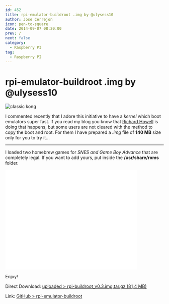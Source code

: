 ```yaml
---
id: 452
title: rpi-emulator-buildroot .img by @ulysess10
author: Jose Cerrejon
icon: pen-to-square
date: 2014-09-07 08:20:00
prev: /
next: false
category:
  - Raspberry PI
tag:
  - Raspberry PI
---
```


# rpi-emulator-buildroot .img by @ulysess10

![classic kong](/images/2014/09/classic_kong.png)

I commented recently that I adore this initiative to have a *kernel* which boot emulators super fast. If you read my blog you know that [Richard Howell](https://github.com/rmaz) is doing that happens, but some users are not cleared with the method to copy the boot and root. For them I have prepared a *.img* file of  **140 MB** size only for you to try it...

- - -
I loaded two homebrew games for *SNES and Game Boy Advance* that are completely legal. If you want to add yours, put inside the **/usr/share/roms** folder.

<iframe width="420" height="315" src="//www.youtube.com/embed/SYOyKSXFS4E" frameborder="0" allowfullscreen></iframe>

Enjoy!

Direct Download: [uploaded > rpi-buildroot_v0.3.img.tar.gz (81,4 MB)](http://ul.to/amwaelky)

Link: [GitHub > rpi-emulator-buildroot](https://github.com/rmaz/rpi-emulator-buildroot)